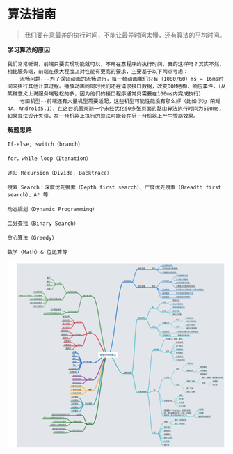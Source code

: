 # 算法指南

> 我们要在意最差的执行时间，不能让最差时间太慢，还有算法的平均时间。



**学习算法的原因**

```
我们常常听说，前端只要实现功能就可以，不用在意程序的执行时间，真的这样吗？其实不然，相比服务端，前端在很大程度上对性能有更高的要求，主要基于以下两点考虑：
	流畅问题---为了保证动画的流畅进行，每一帧动画我们只有（1000/60）ms = 16ms时间来执行其他计算过程。播放动画的同时我们还在请求接口数据，改变DOM结构，响应事件，（从某种意义上说服务端轻松的多，因为他们的接口程序通常只需要在100ms内完成执行）
	老旧机型--前端还有大量机型需要适配，这些机型可能性能没有那么好（比如华为 荣耀4A，Android5.1），在这台机器亲测一个未经优化50多张页面的路由算法执行时间为500ms，如果算法设计失误，在一台机器上执行的算法可能会在另一台机器上产生雪崩效果。
```



**解题思路**

```
If-else, switch（branch）

for，while loop（Iteration）

递归 Recursion（Divide, Backtrace）

搜索 Search：深度优先搜索（Depth first search）、广度优先搜索（Breadth first search）、A* 等

动态规划（Dynamic Programming）

二分查找（Binary Search）

贪心算法（Greedy）

数学（Math）& 位运算等
```

![算法思维导图](../../static/images/算法思维导图.png)